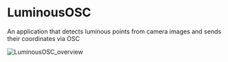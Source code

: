 # LuminousOSC
An application that detects luminous points from camera images and sends their coordinates via OSC


![LuminousOSC_overview](https://user-images.githubusercontent.com/736387/200601487-351cacce-3ddb-4392-9f1e-56ff5bb7ac3a.png)
